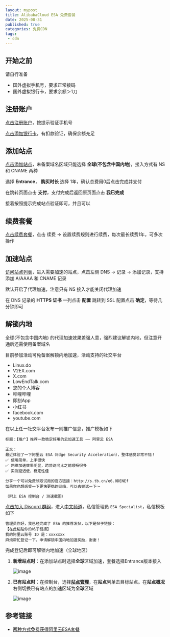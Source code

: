 ```yaml
---
layout: mypost
title: AlibabaCloud ESA 免费套餐
date: 2025-08-31
published: true
categories: 免费CDN
tags: 
 - cdn
---
```


## 开始之前

请自行准备

- 国外虚拟手机号，要求正常接码
- 国外虚拟银行卡，要求余额＞1刀

## 注册账户

[点击注册账户](https://account.alibabacloud.com/register/intl_register.htm)，按提示验证手机号

[点击添加银行卡](https://billing-cost.console.alibabacloud.com/fortune/payment/add)，有扣款验证，确保余额充足

## 添加站点

[点击添加站点](https://esa.console.aliyun.com/siteManage/add)，未备案域名区域只能选择 **全球(不包含中国内地)**，接入方式有 NS 和 CNAME 两种

选择 **Entrance**， **购买时长** 选择 1年，确认总费用0后点击完成并支付

在跳转页面点击 **支付**，支付完成后返回原页面点击 **我已完成**

接着按照提示完成站点验证即可，并且可以

## 续费套餐

[点击续费套餐](https://esa.console.aliyun.com/billManage/packageManagement)，点击 续费 → 设置续费规则进行续费，每次最长续费1年，可多次操作

## 加速站点

[访问站点列表](https://esa.console.aliyun.com/siteManage/list)，进入需要加速的站点，点击左侧 DNS → 记录 → 添加记录，支持添加 A/AAAA 和 CNAME 记录

默认开启了代理加速，注意只有 NS 接入才能关闭代理加速

在 DNS 记录的 **HTTPS 证书** 一列点击 **配置** 跳转到 SSL 配置点击 **确定**，等待几分钟即可

## 解锁内地

全球(不包含中国内地) 的代理加速效果差强人意，强烈建议解锁内地，但注意开通后还需使用备案域名

目前参加活动可免备案解锁内地加速，活动支持的社交平台

- Linux.do
- V2EX.com
- X.com
- LowEndTalk.com
- 您的个人博客
- 哔哩哔哩
- 即刻App
- 小红书
- facebook.com
- youtube.com

在以上任一社交平台发布一则推广信息，推广模板如下

```text
标题：【推广】推荐一款稳定好用的云加速工具 —— 阿里云 ESA

正文：
最近体验了一下阿里云 ESA（Edge Security Acceleration），整体感觉非常不错！
✅ 使用简单，上手很快
✅ 网络加速效果明显，跨境访问比之前顺畅很多
✅ 实测延迟低，稳定性佳

分享一个可以免费领取试用的官方链接：http://s.tb.cn/e6.0DENEf
如果你也想感受一下更快更稳的网络，可以去尝试一下～

（附上 ESA 控制台 / 测速截图）
```

[点击加入 Discord 群组](https://discord.gg/2XT2GB6KA6)，进入[中文频道](https://discord.com/channels/1200664824896569354/1385197590647279626)，私信管理员 `ESA Specialist`，私信模板如下

```text
管理员你好，我已经完成了 ESA 的推荐发帖，以下是帖子链接：
【在此粘贴你的帖子链接】
我的阿里云账号 ID 是：xxxxxxx
麻烦帮忙登记一下，申请解锁中国内地加速奖励，谢谢！
```

完成登记后即可解锁内地加速（全球地区）

1. **新增站点时**：在添加站点时选择**全球**区域加速，套餐选择Entrance版本接入

   ![image](p986094.png)
2. **已有站点时**：在控制台，选择[**站点管理**](https://esa.console.aliyun.com/siteManage/list)，在**站点**列单击目标站点。在**站点概况**右侧切换已有站点的加速区域为**全球**区域

   ![image](p986095.png)

## 参考链接

- [两种方式免费获得阿里云ESA套餐](https://www.alibabacloud.com/help/zh/edge-security-acceleration/esa/product-overview/how-to-get-esa-for-free?accounttraceid=bc073c2cdec14d42a54b693a04145496grar#8c1ca8383d3si)